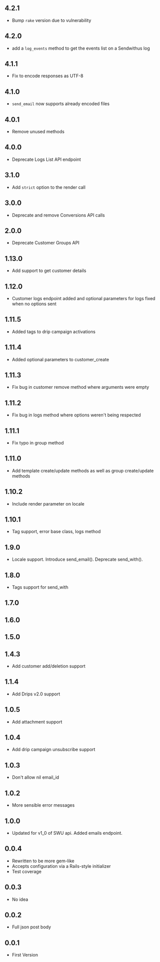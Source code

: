 ## 4.2.1
- Bump `rake` version due to vulnerability 

## 4.2.0
- add a `log_events` method to get the events list on a Sendwithus log

## 4.1.1
- Fix to encode responses as UTF-8

## 4.1.0
- `send_email` now supports already encoded files

## 4.0.1
- Remove unused methods

## 4.0.0
- Deprecate Logs List API endpoint

## 3.1.0
- Add `strict` option to the render call

## 3.0.0
- Deprecate and remove Conversions API calls

## 2.0.0
- Deprecate Customer Groups API

## 1.13.0
- Add support to get customer details

## 1.12.0
- Customer logs endpoint added and optional parameters for logs fixed when no options sent

## 1.11.5
- Added tags to drip campaign activations

## 1.11.4
- Added optional parameters to customer_create

## 1.11.3
- Fix bug in customer remove method where arguments were empty

## 1.11.2
- Fix bug in logs method where options weren't being respected

## 1.11.1
- Fix typo in group method

## 1.11.0
- Add template create/update methods as well as group create/update methods

## 1.10.2
- Include render parameter on locale

## 1.10.1
- Tag support, error base class, logs method

## 1.9.0
- Locale support.  Introduce send\_email().  Deprecate send\_with().

## 1.8.0
- Tags support for send\_with

## 1.7.0

## 1.6.0

## 1.5.0

## 1.4.3
- Add customer add/deletion support

## 1.1.4
- Add Drips v2.0 support

## 1.0.5
- Add attachment support

## 1.0.4
- Add drip campaign unsubscribe support

## 1.0.3
- Don't allow nil email\_id

## 1.0.2
- More sensible error messages

## 1.0.0
- Updated for v1\_0 of SWU api. Added emails endpoint.

## 0.0.4
- Rewritten to be more gem-like
- Accepts configuration via a Rails-style initializer
- Test coverage

## 0.0.3
- No idea

## 0.0.2
- Full json post body

## 0.0.1
- First Version
